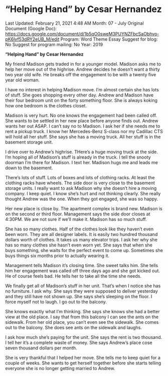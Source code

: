 # “Helping Hand” by Cesar Hernandez

Last Updated: February 21, 2021 4:48 AM
Month: 07 - July
Original Document (Google Doc): https://docs.google.com/document/d/1b5qO0sweM3PUYNZFbcSaObhvo-pK6lvf53dRY2eUB_M/edit
Program: Word Theme Essay
Suggest for blog: No
Suggest for program mailing: No
Year: 2019

**“Helping Hand” by Cesar Hernandez**

My friend Madison gets traded in for a younger model. Madison asks me to help her move out of the highrise. Andrew decides he doesn’t want a thirty two year old wife. He breaks off the engagement to be with a twenty five year old woman.

I have no interest in helping Madison move. I’m almost certain she has lots of stuff. She goes shopping every other day. Andrew and Madison have their four bedroom unit on the forty something floor. She is always koking how one bedroom is the clothes closet.

Madison is very hurt. No one knows the engagement had been called off. She wants to be settled in her new place before anyone finds out. Andrew wants her out ASAP. I can’t say no to Madison. I ask her if she needs me to rent a pickup truck. I know her Mercedes-Benz S-class nor my Cadillac CTS will hold all her stuff. She says she has a moving truck. All her stuff is in the basement storage unit.

I drive over to Andrew’s highrise. THere’s a huge moving truck at the side. I’m hoping all of Madison’s stuff is already in the truck. I tell the snooty doorman I’m there for Madison. I text her. Madison hugs me and leads me down to the basement.

There’s lots of stuff. Lots of boxes and lots of clothing racks. At least the clothing racks have wheels. The side door is very close to the basement storage units. I really want to ask Madison why she doesn’t hire a moving company. I keep quiet. I know she’s hurt and not thinking clearly. She really thought Andrew was the one. When they got engaged, she was so happy.

Her new place is close by. The apartment complex is brand new. Madison is on the second or third floor. Management says the side door closes at 4:30PM. We are not sure if we’ll make it. Madison has so much stuff.

She has so many clothes. Half of the clothes look like they haven’t even been worn. They are all designer labels. It is easily two hundred thousand dollars worth of clothes. It takes us many elevator trips. I ask her why she has so many clothes she hasn’t even worn yet. She says that when she buys something, she waits for the perfect event to come up. Sometimes she buys things six months prior to actually wearing it.

Management tells Madison it’s closing time. She sweet talks him. She tells him her engagement was called off three days ago and she got kicked out. He of course feels bad. He tells her to take all the time she needs.

We finally get all of Madison’s stuff in her unit. That’s when I notice she has no furniture. I ask why. She says they were supposed to deliver yesterday and they still have not shown up. She says she’s sleeping on the floor. I force myself not to laugh. I go out to the balcony.

She knows exactly what I’m thinking. She says she knows she had a better view at the old place. I say that from this balcony I can see the ants on the sidewalk. From her old place, you can’t even see the sidewalk. She comes out to the balcony. She does see ants on the sidewalk and laughs.

I ask how much she’s paying for the unit. She says the rent is two thousand. I tell her it’s a complete waste of money. She says Andrew’s place cose seven thousand dollars per month.

She is very thankful that I helped her move. She tells me to keep quiet for a couple of weeks. She wants to get herself together before she starts telling everyone she is no longer getting married to Andrew.